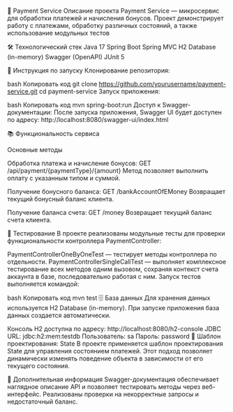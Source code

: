 📄 Payment Service
Описание проекта
Payment Service —  микросервис для обработки платежей и начисления бонусов. Проект демонстрирует работу с платежами, обработку различных состояний, а также использование модульных тестов

🛠️ Технологический стек
Java 17
Spring Boot
Spring MVC
H2 Database (in-memory)
Swagger (OpenAPI)
JUnit 5

🚀 Инструкция по запуску
Клонирование репозитория:

bash
Копировать код
git clone https://github.com/yourusername/payment-service.git
cd payment-service
Запуск приложения:

bash
Копировать код
mvn spring-boot:run
Доступ к Swagger-документации:
После запуска приложения, Swagger UI будет доступен по адресу:
http://localhost:8080/swagger-ui/index.html

📚 Функциональность сервиса

Основные методы

Обработка платежа и начисление бонусов:
GET /api/payment/{paymentType}/{amount}
Метод позволяет выполнить оплату с указанным типом и суммой.

Получение бонусного баланса:
GET /bankAccountOfEMoney
Возвращает текущий бонусный баланс клиента.

Получение баланса счета:
GET /money
Возвращает текущий баланс счета клиента.

🧪 Тестирование
В проекте реализованы модульные тесты для проверки функциональности контроллера PaymentController:

PaymentControllerOneByOneTest — тестирует методы контроллера по отдельности.
PaymentControllerSingleCallTest — выполняет комплексное тестирование всех методов одним вызовом, сохраняя контекст счета аккаунта в базе, последовательно работая с ним.
Запуск тестов выполняется командой:

bash
Копировать код
mvn test
🗄️ База данных
Для хранения данных используется H2 Database (in-memory). При запуске приложения база данных создается автоматически.

Консоль H2 доступна по адресу:
http://localhost:8080/h2-console
JDBC URL: jdbc:h2:mem:testdb
Пользователь: sa
Пароль: password
🧩 Шаблон проектирования: State
В проекте применяется шаблон проектирования State для управления состоянием платежей. Этот подход позволяет динамически изменять поведение объекта в зависимости от его текущего состояния.

💼 Дополнительная информация
Swagger-документация обеспечивает наглядное описание API и позволяет тестировать методы через веб-интерфейс.
Реализованы проверки на некорректные запросы и недостаточный баланс.
